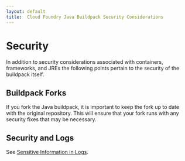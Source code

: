 ```yaml
---
layout: default
title:  Cloud Foundry Java Buildpack Security Considerations
---
```


# Security
In addition to security considerations associated with containers, frameworks, and JREs the following points pertain to the security of the buildpack itself.

## Buildpack Forks
If you fork the Java buildpack, it is important to keep the fork up to date with the original repository. This will ensure that your fork runs with any security fixes that may be necessary.

## Security and Logs
See [Sensitive Information in Logs][s].

[s]: extending/logging.html#Sensitive-Information-in-Logs
